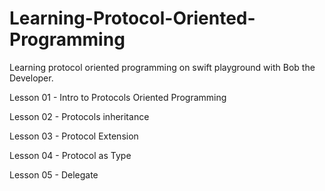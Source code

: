 # Learning-Protocol-Oriented-Programming
Learning protocol oriented programming on swift playground with Bob the Developer.

Lesson 01 - Intro to Protocols Oriented Programming

Lesson 02 - Protocols inheritance

Lesson 03 - Protocol Extension

Lesson 04 - Protocol as Type

Lesson 05 - Delegate
